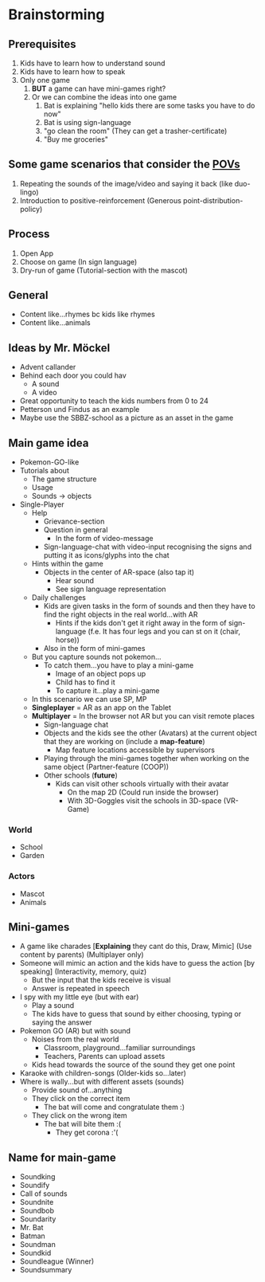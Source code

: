 # Brainstorming

## Prerequisites

1. Kids have to learn how to understand sound
2. Kids have to learn how to speak
3. Only one game
   1. **BUT** a game can have mini-games right?
   2. Or we can combine the ideas into one game
      1. Bat is explaining "hello kids there are some tasks you have to do now"
      2. Bat is using sign-language
      3. "go clean the room" (They can get a trasher-certificate)
      4. "Buy me groceries"

## Some game scenarios that consider the [POVs](./point-of-view.md)

1. Repeating the sounds of the image/video and saying it back (like duo-lingo)
2. Introduction to positive-reinforcement (Generous point-distribution-policy)

## Process

1. Open App
2. Choose on game (In sign language)
3. Dry-run of game (Tutorial-section with the mascot)

## General

- Content like...rhymes bc kids like rhymes
- Content like...animals

## Ideas by Mr. Möckel

- Advent callander
- Behind each door you could hav
  - A sound
  - A video
- Great opportunity to teach the kids numbers from 0 to 24
- Petterson und Findus as an example
- Maybe use the SBBZ-school as a picture as an asset in the game

## Main game idea

- Pokemon-GO-like
- Tutorials about
  - The game structure
  - Usage
  - Sounds -> objects
- Single-Player
  - Help
    - Grievance-section
    - Question in general
      - In the form of video-message
    - Sign-language-chat with video-input recognising the signs and putting it as icons/glyphs into the chat
  - Hints within the game
    - Objects in the center of AR-space (also tap it)
      - Hear sound
      - See sign language representation
  - Daily challenges
    - Kids are given tasks in the form of sounds and then they have to find the right objects in the real world...with AR
      - Hints if the kids don't get it right away in the form of sign-language (f.e. It has four legs and you can st on it (chair, horse))
    - Also in the form of mini-games
  - But you capture sounds not pokemon...
    - To catch them...you have to play a mini-game
      - Image of an object pops up
      - Child has to find it
      - To capture it...play a mini-game
  - In this scenario we can use SP, MP
  - **Singleplayer** = AR as an app on the Tablet
  - **Multiplayer** = In the browser not AR but you can visit remote places
    - Sign-language chat
    - Objects and the kids see the other (Avatars) at the current object that they are working on (include a **map-feature**)
      - Map feature locations accessible by supervisors
    - Playing through the mini-games together when working on the same object (Partner-feature (COOP))
    - Other schools (**future**)
      - Kids can visit other schools virtually with their avatar
        - On the map 2D (Could run inside the browser)
        - With 3D-Goggles visit the schools in 3D-space (VR-Game)

### World

- School
- Garden

### Actors

- Mascot
- Animals

## Mini-games

- A game like charades [**Explaining** they cant do this, Draw, Mimic] (Use content by parents) (Multiplayer only)
- Someone will mimic an action and the kids have to guess the action [by speaking] (Interactivity, memory, quiz)
  - But the input that the kids receive is visual
  - Answer is repeated in speech
- I spy with my little eye (but with ear)
  - Play a sound
  - The kids have to guess that sound by either choosing, typing or saying the answer
- Pokemon GO (AR) but with sound
  - Noises from the real world
    - Classroom, playground...familiar surroundings
    - Teachers, Parents can upload assets
  - Kids head towards the source of the sound they get one point
- Karaoke with children-songs (Older-kids so...later)
- Where is wally...but with different assets (sounds)
  - Provide sound of...anything
  - They click on the correct item
    - The bat will come and congratulate them :)
  - They click on the wrong item
    - The bat will bite them :(
      - They get corona :'(

## Name for main-game

- Soundking
- Soundify
- Call of sounds
- Soundnite
- Soundbob
- Soundarity
- Mr. Bat
- Batman
- Soundman
- Soundkid
- Soundleague (Winner)
- Soundsummary
